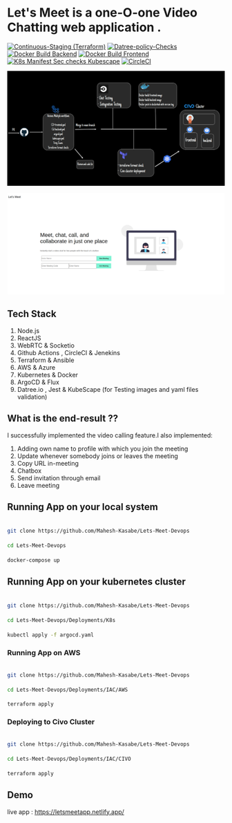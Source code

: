 # Let's Meet is a one-O-one Video Chatting web application . 


[![Continuous-Staging (Terraform)](https://github.com/Mahesh-Kasabe/Lets-Meet-Devops/actions/workflows/terraform.yaml/badge.svg)](https://github.com/Mahesh-Kasabe/Lets-Meet-Devops/actions/workflows/terraform.yaml) [![Datree-policy-Checks](https://github.com/Mahesh-Kasabe/Lets-Meet-Devops/actions/workflows/datree-test.yaml/badge.svg)](https://github.com/Mahesh-Kasabe/Lets-Meet-Devops/actions/workflows/datree-test.yaml) [![Docker Build Backend](https://github.com/Mahesh-Kasabe/Lets-Meet-Devops/actions/workflows/cd-backend.yaml/badge.svg)](https://github.com/Mahesh-Kasabe/Lets-Meet-Devops/actions/workflows/cd-backend.yaml) [![Docker Build Frontend](https://github.com/Mahesh-Kasabe/Lets-Meet-Devops/actions/workflows/cd-frontend.yaml/badge.svg)](https://github.com/Mahesh-Kasabe/Lets-Meet-Devops/actions/workflows/cd-frontend.yaml) [![K8s Manifest Sec checks Kubescape](https://github.com/Mahesh-Kasabe/Lets-Meet-Devops/actions/workflows/kubescape.yaml/badge.svg)](https://github.com/Mahesh-Kasabe/Lets-Meet-Devops/actions/workflows/kubescape.yaml) [![CircleCI](https://dl.circleci.com/status-badge/img/gh/Mahesh-Kasabe/Lets-Meet-Devops/tree/master.svg?style=svg)](https://dl.circleci.com/status-badge/redirect/gh/Mahesh-Kasabe/Lets-Meet-Devops/tree/master)

![alt tag](https://github.com/Mahesh-Kasabe/Lets-Meet-Devops/blob/master/Images/ss.png?raw=true)

![alt tag](https://github.com/Mahesh-Kasabe/Lets-Meet-Devops/blob/master/Images/0.png?raw=true)

## Tech Stack 

1.  Node.js
2. ReactJS 
3. WebRTC & Socketio
4. Github Actions , CircleCI & Jenekins
5. Terraform & Ansible
6. AWS & Azure 
7. Kubernetes & Docker 
8. ArgoCD & Flux
9. Datree.io , Jest & KubeScape (for Testing images and yaml files validation)

## What is the end-result ??

I successfully implemented the video calling feature.I also implemented:

1. Adding own name to profile with which you join the meeting
2. Update whenever somebody joins or leaves the meeting
3. Copy URL in-meeting
4. Chatbox
5. Send invitation through email 
6. Leave meeting

## Running App on your local system 

```bash

git clone https://github.com/Mahesh-Kasabe/Lets-Meet-Devops

cd Lets-Meet-Devops

docker-compose up

```

## Running App on your kubernetes cluster

```bash

git clone https://github.com/Mahesh-Kasabe/Lets-Meet-Devops

cd Lets-Meet-Devops/Deployments/K8s

kubectl apply -f argocd.yaml 

```

### Running App on AWS

```bash 

git clone https://github.com/Mahesh-Kasabe/Lets-Meet-Devops

cd Lets-Meet-Devops/Deployments/IAC/AWS

terraform apply

```

### Deploying to Civo Cluster

```bash 

git clone https://github.com/Mahesh-Kasabe/Lets-Meet-Devops

cd Lets-Meet-Devops/Deployments/IAC/CIVO

terraform apply

```

## Demo

live app : https://letsmeetapp.netlify.app/



